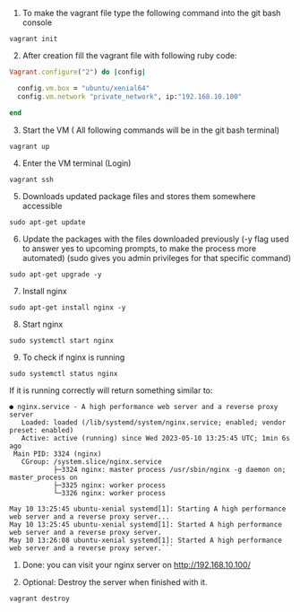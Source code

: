 
1. To make the vagrant file type the following command into the git bash console

```
vagrant init
```

2. After creation fill the vagrant file with following ruby code:
```ruby
Vagrant.configure("2") do |config|

  config.vm.box = "ubuntu/xenial64"
  config.vm.network "private_network", ip:"192.168.10.100"

end
```
3. Start the VM ( All following commands will be in the git bash terminal)
```
vagrant up
```


4. Enter the VM terminal (Login)
```
vagrant ssh
```

5. Downloads updated package files and stores them somewhere accessible

```
sudo apt-get update
```

6. Update the packages with the files downloaded previously (-y flag used to answer yes to upcoming prompts, to make the process more automated) (sudo gives you admin privileges for that specific command)

```
sudo apt-get upgrade -y
```

7. Install nginx 
```
sudo apt-get install nginx -y
```

8. Start nginx
```
sudo systemctl start nginx
```
9. To check if nginx is running 
```
sudo systemctl status nginx
```
If it is running correctly will return something similar to: 

``` 
● nginx.service - A high performance web server and a reverse proxy server
   Loaded: loaded (/lib/systemd/system/nginx.service; enabled; vendor preset: enabled)
   Active: active (running) since Wed 2023-05-10 13:25:45 UTC; 1min 6s ago
 Main PID: 3324 (nginx)
   CGroup: /system.slice/nginx.service
           ├─3324 nginx: master process /usr/sbin/nginx -g daemon on; master_process on
           ├─3325 nginx: worker process
           └─3326 nginx: worker process

May 10 13:25:45 ubuntu-xenial systemd[1]: Starting A high performance web server and a reverse proxy server...
May 10 13:25:45 ubuntu-xenial systemd[1]: Started A high performance web server and a reverse proxy server.
May 10 13:26:08 ubuntu-xenial systemd[1]: Started A high performance web server and a reverse proxy server.```
```
1.  Done: 
you can visit your nginx server on http://192.168.10.100/ 

1.  Optional: Destroy the server when finished with it.
```
vagrant destroy
```